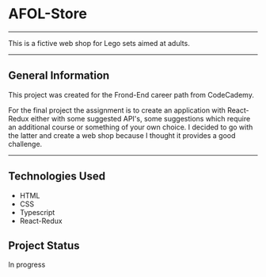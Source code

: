 # AFOL-Store
___
This is a fictive web shop for Lego sets aimed at adults.
___
## General Information
This project was created for the Frond-End career path from CodeCademy.

For the final project the assignment is to create an application with React-Redux either with some suggested API's, some suggestions which require an additional course or something of your own choice. 
I decided to go with the latter and create a web shop because I thought it provides a good challenge.

___
## Technologies Used
- HTML
- CSS
- Typescript
- React-Redux

## Project Status
In progress
